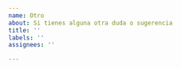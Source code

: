 ```yaml
---
name: Otro
about: Si tienes alguna otra duda o sugerencia
title: ''
labels: ''
assignees: ''

---
```



